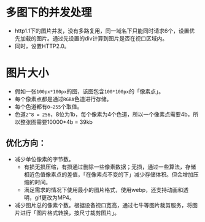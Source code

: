 # 多图下的并发处理

- http1.1下的图片并发，没有多路复用，同一域名下只能同时请求6个，设置优先加载的图片。通过先设置的div计算到图片是否在视口区域内。
- 同时，设置HTTP2.0。

# 图片大小

- 假如一张`100px*100px`的图，该图包含`100*100px`的「像素点」。
- 每个像素点都是通过`RGBA`色道进行存储。
- 每个色道都有`0~255`个取值。
- 色道`2^8 = 256`，8位为1b，每个像素为4个色道，所以一个像素点需要4b，所以整张图需要10000*4b = 39kb

## 优化方向：
- 减少单位像素的字节数。
  - 有损无损压缩，有损通过删除一些像素数据；无损，通过一些算法，存储相近色值像素点的差值，「在像素点不变的下」减少存储体积。但会增加压缩的时间。
  - 满足需求的情况下使用最小的图片格式，使用webp，还支持动画和透明，gif更改为MP4。
- 减少图片总的像素个数。根据设备视口宽高，通过七牛等图片裁剪服务，将图片进行「图片格式转换，按尺寸裁剪图片」。